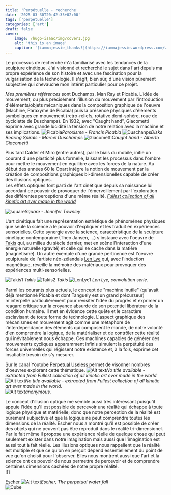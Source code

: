 ```yaml
---
title: 'Perpétuelle - recherche'
date: '2025-03-30T20:42:35+02:00'
tags: ['perpetuelle']
categories: ['art']
draft: false
cover:
    image: /hugo-isaac/img/cover1.jpg
    alt: 'this is an image'
    caption: '[iammajessie_thanks!](https://iammajessie.wordpress.com/wp-content/uploads/2013/01/a113.jpg)'
---
```


Le processus de recherche m'a familiarisé avec les tendances de la sculpture cinétique. J'ai visionné et recherché le sujet dans l'art depuis ma propre expérience de son histoire et avec une fascination pour la vulgarisation de la technologie. Il s'agît, bien sûr, d'une vision pûrement subjective qui chevauche mon intérêt particulier pour ce projet.  

*Mes premières références* sont Duchamps, Man Ray et Picabia. L'idée de mouvement, ou plus précisément l'illusion du mouvement par l'introduction d'éléments/objets mécaniques dans la composition graphique de l'oeuvre (Machine, Paraxyme de Picabia) puis la présence physiques d'éléments symboliques en mouvement (retro-reliefs, rotative demi-sphére, roue de byciclette de Duschamps). En 1932, avec "Caught hand", Giacometti exprime avec grande lucidité la tension de notre relation avec la machine et ses implications.
![Picabia](/hugo-isaac/img/paroxyme.jpg)*Paroxisme - Francis Picabia*
![Duschanps](/hugo-isaac/img/disksbearingspirals.jpg)*Disks Bearing Spirals - Marcel Duschamps*
![Giacometti](/hugo-isaac/img/caughthand.jpg)*Caught hand - Alberto Giacometti* 

 Plus tard Calder et Miro (entre autres), par le biais du mobile, initie un courant d'une plasticité plus formelle, laissant les processus dans l'ombre pour mettre le mouvement en équilibre avec les forces de la nature. Au début des années 60 le Opart intègre la notion de mouvement par la création de compositions graphiques bi-dimensionelles capable de créer des illusions optiques.  
Les effets optiques font parti de l'art cinétique depuis sa naissance lui accordant ce pouvoir de provoquer de l'émerveillement par l'exploration des différentes perceptions d'une même réalité. 
 [*Fullest collection of all kinetic art ever made in the world*](https://www.youtube.com/watch?v=wVZnULlW0tg)  

![square](/hugo-isaac/img/square.jpg)*Square - Jennifer Townley*

L'art cinétique fait une représentation esthétique de phénomènes physiques que seule la science a le pouvoir d'expliquer et les traduit en expériences sensorielles. Cette synergie avec la science, caractéristique de la sculpture cinétique contemporaine (Theo Jansen, ...) s'instaure avec l'oeuvre de [Takis](https://www.wikiart.org/en/takis) qui, au milieu du siècle dernier, met en scène l'interaction d'une énergie naturelle (gravité) et celle qui se cache dans la matière (magnétisme). Un autre exemple d'une grande pertinence est l'oeuvre sculpturale de l'artiste néo-zélandais [Len Lye](https://www.lenlyefoundation.com/) qui, avec l'induction magnétique, réveille la mémoire des matériaux pour provoquer des expériences multi-sensorielles.    
   
![Takis1](/hugo-isaac/img/takis1.jpg) *Takis* 
![Takis2](/hugo-isaac/img/takis2.jpg) *Takis* 
![LenLye1](/hugo-isaac/img/lenlye1.jpg) *Len Lye, convolution serie.*  

Parmi les courants plus actuels, le concept de "machine inutile" (qu'avait déjà mentionné Picabia et dont Tanguely est un grand précurseur) m'interpelle particulièrement pour revisiter l'idée du progrès et exprimer un reagard critique sur la croyance absurde de son potentiel libérateur de la condition humaine. Il met en évidence cette quête et le caractère esclavisant de toute forme de technologie. L'aspect graphique des mécanismes en mouvement agît comme une métaphore de l'interdépendance des éléments qui composent le monde, de notre volonté d'en comprendre la logique, de la matérialiser et de contrôler cette réalité qui inévitablenent nous échappe. Ces machines capables de générer des mouvements cycliques apparamment infinis simulent la perpétuité des forces universelles qui régissent notre existence et, à la fois, exprime cet insatiable besoin de s'y mesurer.         

Sur le canal Youtube [Perpetual Useless](https://www.youtube.com/@PerpetualUseless) permet de visonner nombres d'oeuvres explorant cette thématique.
![Alt text](/hugo-isaac/img/lift.jpg)*No title available - extracted from Fullest collection of all kinetic art ever made in the world.*  
![Alt text](/hugo-isaac/img/anonymous1.jpg)*No title available - extracted from Fullest collection of all kinetic art ever made in the world.*  
![Alt text](/hugo-isaac/img/uselessmachine.jpg)*anonymous.*  

Le concept d'illusion optique me semble aussi trés intèressant puisqu'il appuie l'idée qu'il est possible de percevoir une réalité qui échappe à toute logique physique et matérielle; donc que notre perception de la réalité est pûrement subjective et que la logique ne peut comprendre toutes les dimensions de la réalité. Escher nous a montré qu'il est possible de créer des objets qui ne peuvent pas être reproduit dans le réalité tri-dimensionel. Par le fait même il propose une expérience réelle de quelque chose qui peut seulement exister dans notre imagination mais aussi que l'imagination est aussi tout à fait réelle. Les illusions optiques nous rappellent que la réalité est multiple et que ce qu'on en perçoit dépend essentiellement du point de vue qu'on choisît pour l'observer. Elles nous montrent aussi que l'art et la  science ont ce pouvoir de nous permettre de percevoir et de comprendre certaines dimensions cachées de notre propre réalité.     
![]

[Escher](https://en.wikipedia.org/wiki/M._C._Escher) 
![Alt text](/hugo-isaac/img/escher1.jpg)*Escher, The perpetual water fall*  
![Cube](/hugo-isaac/img/cube.jpg)


